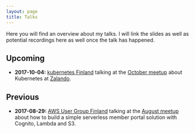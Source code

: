 ```yaml
---
layout: page
title: Talks
---
```


Here you will find an overview about my talks. I will link the slides as well as potential recordings here as well once 
the talk has happened. 

## Upcoming

* **2017-10-04:** [kubernetes Finland](https://www.meetup.com/Kubernetes-Finland/) talking at the [October meetup](https://www.meetup.com/Kubernetes-Finland/events/242096170/)
about Kubernetes at [Zalando](https://tech.zalando.com).

## Previous

* **2017-08-29:** [AWS User Group Finland](https://www.meetup.com/awsfin/) talking at the [August meetup](https://www.meetup.com/awsfin/events/242350705/) about 
how to build a simple serverless member portal solution with Cognito, Lambda and S3.
